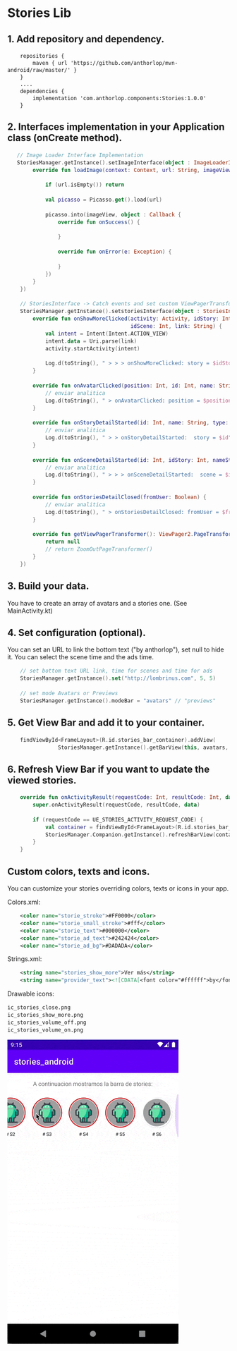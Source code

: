 # Stories Lib

## 1. Add repository and dependency.
```
    repositories {
        maven { url 'https://github.com/anthorlop/mvn-android/raw/master/' }
    }
    ....
    dependencies {
        implementation 'com.anthorlop.components:Stories:1.0.0'
    }
```


## 2. Interfaces implementation in your Application class (onCreate method).
``` kotlin
   // Image Loader Interface Implementation
   StoriesManager.getInstance().setImageInterface(object : ImageLoaderInterface {
        override fun loadImage(context: Context, url: String, imageView: ImageView) {

            if (url.isEmpty()) return

            val picasso = Picasso.get().load(url)

            picasso.into(imageView, object : Callback {
                override fun onSuccess() {

                }

                override fun onError(e: Exception) {

                }
            })
        }
    })
        
    // StoriesInterface -> Catch events and set custom ViewPagerTransformer
    StoriesManager.getInstance().setstoriesInterface(object : StoriesInterface {
        override fun onShowMoreClicked(activity: Activity, idStory: Int, nameStory: String, storyType: String,
                                       idScene: Int, link: String) {
            val intent = Intent(Intent.ACTION_VIEW)
            intent.data = Uri.parse(link)
            activity.startActivity(intent)

            Log.d(toString(), " > > > onShowMoreClicked: story = $idStory, scene = $idScene")
        }

        override fun onAvatarClicked(position: Int, id: Int, name: String, storyType: String) {
            // enviar analitica
            Log.d(toString(), " > onAvatarClicked: position = $position, story = $id")
        }

        override fun onStoryDetailStarted(id: Int, name: String, type: String) {
            // enviar analitica
            Log.d(toString(), " > > onStoryDetailStarted:  story = $id")
        }

        override fun onSceneDetailStarted(id: Int, idStory: Int, nameStory: String, storyType: String) {
            // enviar analitica
            Log.d(toString(), " > > > onSceneDetailStarted:  scene = $id")
        }

        override fun onStoriesDetailClosed(fromUser: Boolean) {
            // enviar analitica
            Log.d(toString(), " > onStoriesDetailClosed: fromUser = $fromUser")
        }

        override fun getViewPagerTransformer(): ViewPager2.PageTransformer {
            return null
            // return ZoomOutPageTransformer()
        }
    })
```

## 3. Build your data.

You have to create an array of avatars and a stories one. (See MainActivity.kt)

## 4. Set configuration (optional).

You can set an URL to link the bottom text ("by anthorlop"), set null to hide it.
You can select the scene time and the ads time.
``` kotlin
    // set bottom text URL link, time for scenes and time for ads
    StoriesManager.getInstance().set("http://lombrinus.com", 5, 5)
    
    // set mode Avatars or Previews
    StoriesManager.getInstance().modeBar = "avatars" // "previews"
```

## 5. Get View Bar and add it to your container.
``` kotlin
    findViewById<FrameLayout>(R.id.stories_bar_container).addView(
                StoriesManager.getInstance().getBarView(this, avatars, stories)
```


## 6. Refresh View Bar if you want to update the viewed stories.
``` kotlin
    override fun onActivityResult(requestCode: Int, resultCode: Int, data: Intent?) {
        super.onActivityResult(requestCode, resultCode, data)

        if (requestCode == UE_STORIES_ACTIVITY_REQUEST_CODE) {
            val container = findViewById<FrameLayout>(R.id.stories_bar_container)
            StoriesManager.Companion.getInstance().refreshBarView(container)
        }
    }
```

## Custom colors, texts and icons.

You can customize your stories overriding colors, texts or icons in your app.

Colors.xml:
``` xml
    <color name="storie_stroke">#FF0000</color>
    <color name="storie_small_stroke">#fff</color>
    <color name="storie_text">#000000</color>
    <color name="storie_ad_text">#242424</color>
    <color name="storie_ad_bg">#DADADA</color>
```
Strings.xml:
``` xml
    <string name="stories_show_more">Ver más</string>
    <string name="provider_text"><![CDATA[<font color="#ffffff">by</font> <font color="#03DAC5">anthorlop</font>]]></string>
```
Drawable icons:
``` xml
ic_stories_close.png
ic_stories_show_more.png
ic_stories_volume_off.png
ic_stories_volume_on.png
```

![](screen_storie_sample.gif)
